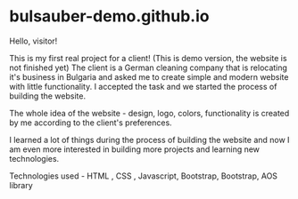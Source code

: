 # bulsauber-demo.github.io

Hello, visitor! 

This is my first real project for a client! (This is demo version, the website is not finished yet)
The client is a German cleaning company that is relocating it's business in Bulgaria and asked me to create simple and modern website with little functionality. I accepted the task and we started the process of building the website. 

The whole idea of the website - design, logo, colors, functionality is created by me according to the client's preferences.

I learned a lot of things during the process of building the website and now I am even more interested in building more projects and learning new technologies.

Technologies used - HTML , CSS , Javascript, Bootstrap, Bootstrap, AOS library
